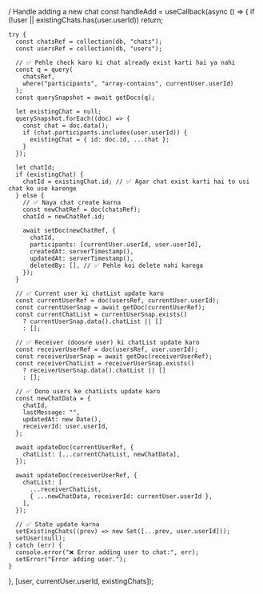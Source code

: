 / Handle adding a new chat
  const handleAdd = useCallback(async () => {
    if (!user || existingChats.has(user.userId)) return;

    try {
      const chatsRef = collection(db, "chats");
      const usersRef = collection(db, "users");

      // ✅ Pehle check karo ki chat already exist karti hai ya nahi
      const q = query(
        chatsRef,
        where("participants", "array-contains", currentUser.userId)
      );
      const querySnapshot = await getDocs(q);

      let existingChat = null;
      querySnapshot.forEach((doc) => {
        const chat = doc.data();
        if (chat.participants.includes(user.userId)) {
          existingChat = { id: doc.id, ...chat };
        }
      });

      let chatId;
      if (existingChat) {
        chatId = existingChat.id; // ✅ Agar chat exist karti hai to usi chat ko use karenge
      } else {
        // ✅ Naya chat create karna
        const newChatRef = doc(chatsRef);
        chatId = newChatRef.id;

        await setDoc(newChatRef, {
          chatId,
          participants: [currentUser.userId, user.userId],
          createdAt: serverTimestamp(),
          updatedAt: serverTimestamp(),
          deletedBy: [], // ✅ Pehle koi delete nahi karega
        });
      }

      // ✅ Current user ki chatList update karo
      const currentUserRef = doc(usersRef, currentUser.userId);
      const currentUserSnap = await getDoc(currentUserRef);
      const currentChatList = currentUserSnap.exists()
        ? currentUserSnap.data().chatList || []
        : [];

      // ✅ Receiver (doosre user) ki chatList update karo
      const receiverUserRef = doc(usersRef, user.userId);
      const receiverUserSnap = await getDoc(receiverUserRef);
      const receiverChatList = receiverUserSnap.exists()
        ? receiverUserSnap.data().chatList || []
        : [];

      // ✅ Dono users ke chatLists update karo
      const newChatData = {
        chatId,
        lastMessage: "",
        updatedAt: new Date(),
        receiverId: user.userId,
      };

      await updateDoc(currentUserRef, {
        chatList: [...currentChatList, newChatData],
      });

      await updateDoc(receiverUserRef, {
        chatList: [
          ...receiverChatList,
          { ...newChatData, receiverId: currentUser.userId },
        ],
      });

      // ✅ State update karna
      setExistingChats((prev) => new Set([...prev, user.userId]));
      setUser(null);
    } catch (err) {
      console.error("❌ Error adding user to chat:", err);
      setError("Error adding user.");
    }
  }, [user, currentUser.userId, existingChats]);